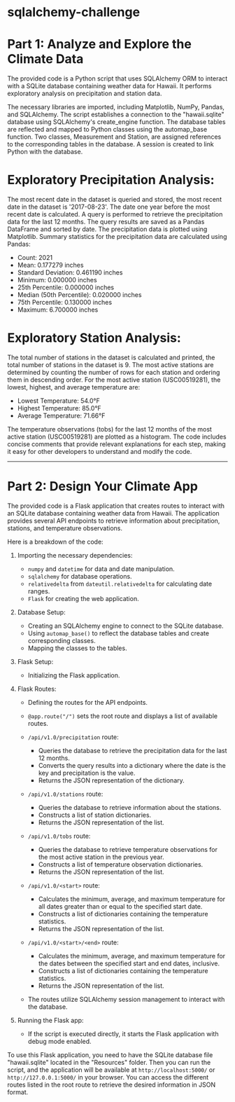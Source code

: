 # sqlalchemy-challenge
# Part 1: Analyze and Explore the Climate Data

The provided code is a Python script that uses SQLAlchemy ORM to interact with a SQLite database containing weather data for Hawaii. It performs exploratory analysis on precipitation and station data.

The necessary libraries are imported, including Matplotlib, NumPy, Pandas, and SQLAlchemy.
The script establishes a connection to the "hawaii.sqlite" database using SQLAlchemy's create_engine function.
The database tables are reflected and mapped to Python classes using the automap_base function.
Two classes, Measurement and Station, are assigned references to the corresponding tables in the database.
A session is created to link Python with the database.
# Exploratory Precipitation Analysis:
The most recent date in the dataset is queried and stored, the most recent date in the dataset is '2017-08-23'.
The date one year before the most recent date is calculated.
A query is performed to retrieve the precipitation data for the last 12 months.
The query results are saved as a Pandas DataFrame and sorted by date.
The precipitation data is plotted using Matplotlib.
Summary statistics for the precipitation data are calculated using Pandas:
- Count: 2021
- Mean: 0.177279 inches
- Standard Deviation: 0.461190 inches
- Minimum: 0.000000 inches
- 25th Percentile: 0.000000 inches
- Median (50th Percentile): 0.020000 inches
- 75th Percentile: 0.130000 inches
- Maximum: 6.700000 inches
# Exploratory Station Analysis:
The total number of stations in the dataset is calculated and printed, the total number of stations in the dataset is 9.
The most active stations are determined by counting the number of rows for each station and ordering them in descending order.
For the most active station (USC00519281), the lowest, highest, and average temperature are:
- Lowest Temperature: 54.0°F
- Highest Temperature: 85.0°F
- Average Temperature: 71.66°F

The temperature observations (tobs) for the last 12 months of the most active station (USC00519281) are plotted as a histogram.
The code includes concise comments that provide relevant explanations for each step, making it easy for other developers to understand and modify the code.

_____________________________________________________________________________________________________________________________________________
# Part 2: Design Your Climate App

The provided code is a Flask application that creates routes to interact with an SQLite database containing weather data from Hawaii. The application provides several API endpoints to retrieve information about precipitation, stations, and temperature observations.

Here is a breakdown of the code:

1. Importing the necessary dependencies:
   - `numpy` and `datetime` for data and date manipulation.
   - `sqlalchemy` for database operations.
   - `relativedelta` from `dateutil.relativedelta` for calculating date ranges.
   - `Flask` for creating the web application.

2. Database Setup:
   - Creating an SQLAlchemy engine to connect to the SQLite database.
   - Using `automap_base()` to reflect the database tables and create corresponding classes.
   - Mapping the classes to the tables.

3. Flask Setup:
   - Initializing the Flask application.

4. Flask Routes:
   - Defining the routes for the API endpoints.

   - `@app.route("/")` sets the root route and displays a list of available routes.

   - `/api/v1.0/precipitation` route:
     - Queries the database to retrieve the precipitation data for the last 12 months.
     - Converts the query results into a dictionary where the date is the key and precipitation is the value.
     - Returns the JSON representation of the dictionary.

   - `/api/v1.0/stations` route:
     - Queries the database to retrieve information about the stations.
     - Constructs a list of station dictionaries.
     - Returns the JSON representation of the list.

   - `/api/v1.0/tobs` route:
     - Queries the database to retrieve temperature observations for the most active station in the previous year.
     - Constructs a list of temperature observation dictionaries.
     - Returns the JSON representation of the list.

   - `/api/v1.0/<start>` route:
     - Calculates the minimum, average, and maximum temperature for all dates greater than or equal to the specified start date.
     - Constructs a list of dictionaries containing the temperature statistics.
     - Returns the JSON representation of the list.

   - `/api/v1.0/<start>/<end>` route:
     - Calculates the minimum, average, and maximum temperature for the dates between the specified start and end dates, inclusive.
     - Constructs a list of dictionaries containing the temperature statistics.
     - Returns the JSON representation of the list.

   - The routes utilize SQLAlchemy session management to interact with the database.

5. Running the Flask app:
   - If the script is executed directly, it starts the Flask application with debug mode enabled.

To use this Flask application, you need to have the SQLite database file "hawaii.sqlite" located in the "Resources" folder. Then you can run the script, and the application will be available at `http://localhost:5000/` or `http://127.0.0.1:5000/` in your browser. You can access the different routes listed in the root route to retrieve the desired information in JSON format.
